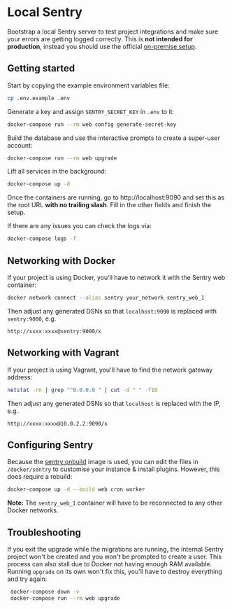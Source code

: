 # Local Sentry

Bootstrap a local Sentry server to test project integrations and make sure your errors are getting logged correctly. This is **not intended for production**, instead you should use the official [on-premise setup](https://github.com/getsentry/onpremise).

## Getting started

Start by copying the example environment variables file:

```bash
cp .env.example .env
```

Generate a key and assign `SENTRY_SECRET_KEY` in `.env` to it:

```bash
docker-compose run --rm web config generate-secret-key
```

Build the database and use the interactive prompts to create a super-user account:

```bash
docker-compose run --rm web upgrade
```

Lift all services in the background:

```bash
docker-compose up -d
```

Once the containers are running, go to http://localhost:9090 and set this as the root URL **with no trailing slash**. Fill in the other fields and finish the setup.

If there are any issues you can check the logs via:

```bash
docker-compose logs -f
```

## Networking with Docker

If your project is using Docker, you'll have to network it with the Sentry web container:

```bash
docker network connect --alias sentry your_network sentry_web_1
```

Then adjust any generated DSNs so that `localhost:9090` is replaced with `sentry:9000`, e.g.

```
http://xxxx:xxxx@sentry:9000/x
```

## Networking with Vagrant

If your project is using Vagrant, you'll have to find the network gateway address:

```bash
netstat -rn | grep "^0.0.0.0 " | cut -d " " -f10
```

Then adjust any generated DSNs so that `localhost` is replaced with the IP, e.g.

```
http://xxxx:xxxx@10.0.2.2:9090/x
```

## Configuring Sentry

Because the [sentry:onbuild](https://hub.docker.com/_/sentry/) image is used, you can edit the files in `/docker/sentry` to customise your instance & install plugins. However, this does require a rebuild:

```bash
docker-compose up -d --build web cron worker
```

**Note:** The `sentry_web_1` container will have to be reconnected to any other Docker networks.

## Troubleshooting

If you exit the upgrade while the migrations are running, the internal Sentry project won't be created and you won't be prompted to create a user. This process can also stall due to Docker not having enough RAM available. Running `upgrade` on its own won't fix this, you'll have to destroy everything and try again:

```bash
 docker-compose down -v
 docker-compose run --rm web upgrade
```


